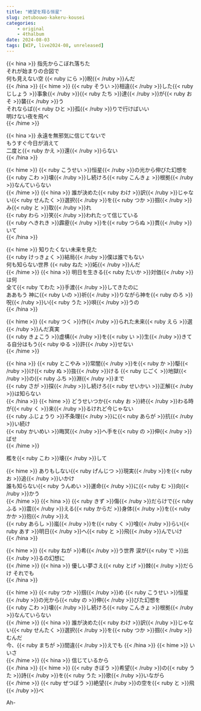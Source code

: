 ```yaml
---
title: "絶望を翔る恒星"
slug: zetubouwo-kakeru-kousei
categories:
    - original
    - 4thalbum
date: 2024-08-03
tags: [WIP, live2024-08, unreleased]
---
```


{{< hina >}}
指先からこぼれ落ちた  
それが始まりの合図で  
何も見えない空 {{< ruby にら >}}睨{{< /ruby >}}んだ  
{{< /hina >}}
{{< hime >}}
{{< ruby そうい >}}相違{{< /ruby >}}した{{< ruby じしょう >}}事象{{< /ruby >}}{{< ruby たち >}}達{{< /ruby >}}が{{< ruby おそ >}}襲{{< /ruby >}}う  
それならば{{< ruby ひと >}}孤{{< /ruby >}}りで行けばいい  
明けない夜を飛べ  
{{< /hime >}}

{{< hina >}}
永遠を無邪気に信じてないで  
もうすぐ今日が消えて  
二度と{{< ruby かえ >}}還{{< /ruby >}}らない  
{{< /hina >}}

{{< hime >}}
{{< ruby こうせい >}}恒星{{< /ruby >}}の光から伸びた幻想を  
{{< ruby こわ >}}壊{{< /ruby >}}し続けろ{{< ruby こんきょ >}}根拠{{< /ruby >}}なんていらない  
{{< /hime >}}
{{< hina >}}
誰が決めた{{< ruby わけ >}}訳{{< /ruby >}}じゃない{{< ruby せんたく >}}選択{{< /ruby >}}を{{< ruby つか >}}掴{{< /ruby >}}み{{< ruby と >}}取{{< /ruby >}}れ  
{{< ruby わら >}}笑{{< /ruby >}}われたって信じている  
{{< ruby へきれき >}}霹靂{{< /ruby >}}を{{< ruby つらぬ >}}貫{{< /ruby >}}いて  
{{< /hina >}}

{{< hime >}}
知りたくない未来を見た  
{{< ruby けっきょく >}}結局{{< /ruby >}}僕は誰でもない  
何も知らない世界 {{< ruby ねた >}}妬{{< /ruby >}}んだ  
{{< /hime >}}
{{< hina >}}
明日を生きる{{< ruby たいか >}}対価{{< /ruby >}}は何  
全て{{< ruby てわた >}}手渡{{< /ruby >}}してきたのに  
ああもう 神に{{< ruby いの >}}祈{{< /ruby >}}りながら神を{{< ruby のろ >}}呪{{< /ruby >}}い{{< ruby うた >}}唄{{< /ruby >}}うの  
{{< /hina >}}

{{< hime >}}
{{< ruby つく >}}作{{< /ruby >}}られた未来{{< ruby えら >}}選{{< /ruby >}}んだ真実  
{{< ruby きょこう >}}虚構{{< /ruby >}}を{{< ruby い >}}生{{< /ruby >}}きてる自分はもう{{< ruby ゆる >}}許{{< /ruby >}}せない  
{{< /hime >}}

{{< hina >}}
{{< ruby とこやみ >}}常闇{{< /ruby >}}を{{< ruby か >}}駆{{< /ruby >}}け{{< ruby ぬ >}}抜{{< /ruby >}}ける {{< ruby じごく >}}地獄{{< /ruby >}}の{{< ruby ふち >}}淵{{< /ruby >}}まで  
{{< ruby さが >}}探{{< /ruby >}}し続けろ{{< ruby せいかい >}}正解{{< /ruby >}}は知らない  
{{< /hina >}}
{{< hime >}}
どうせいつか{{< ruby お >}}終{{< /ruby >}}わる時が{{< ruby く >}}来{{< /ruby >}}るけれど今じゃない  
{{< ruby ふじょうり >}}不条理{{< /ruby >}}に{{< ruby あらが >}}抗{{< /ruby >}}い続け  
{{< ruby かいめい >}}晦冥{{< /ruby >}}へ手を{{< ruby の >}}伸{{< /ruby >}}ばせ  
{{< /hime >}}

檻を{{< ruby こわ >}}壊{{< /ruby >}}して  

{{< hime >}}
ありもしない{{< ruby げんじつ >}}現実{{< /ruby >}}を{{< ruby お >}}追{{< /ruby >}}いかけ  
誰も知らない{{< ruby うんめい >}}運命{{< /ruby >}}に{{< ruby む >}}向{{< /ruby >}}かう  
{{< /hime >}}
{{< hina >}}
{{< ruby きず >}}傷{{< /ruby >}}だらけで{{< ruby ふる >}}震{{< /ruby >}}える{{< ruby からだ >}}身体{{< /ruby >}}を{{< ruby かか >}}抱{{< /ruby >}}え  
{{< ruby あらし >}}嵐{{< /ruby >}}を{{< ruby く >}}喰{{< /ruby >}}らい{{< ruby あす >}}明日{{< /ruby >}}へ{{< ruby と >}}飛{{< /ruby >}}んでいけ  
{{< /hina >}}

{{< hime >}}
{{< ruby ねが >}}希{{< /ruby >}}う世界 涙が{{< ruby で >}}出{{< /ruby >}}るの幻想に  
{{< /hime >}}
{{< hina >}}
優しい夢さえ{{< ruby とげ >}}棘{{< /ruby >}}だらけ それでも  
{{< /hina >}}

{{< hime >}}
{{< ruby つか >}}掴{{< /ruby >}}め {{< ruby こうせい >}}恒星{{< /ruby >}}の光から{{< ruby の >}}伸{{< /ruby >}}びた幻想を  
{{< ruby こわ >}}壊{{< /ruby >}}し続けろ{{< ruby こんきょ >}}根拠{{< /ruby >}}なんていらない  
{{< /hime >}}
{{< hina >}}
誰が決めた{{< ruby わけ >}}訳{{< /ruby >}}じゃない{{< ruby せんたく >}}選択{{< /ruby >}}を{{< ruby つか >}}掴{{< /ruby >}}むんだ  
今、{{< ruby まちが >}}間違{{< /ruby >}}えでも
{{< /hina >}} 
{{< hime >}}
いいさ  
{{< /hime >}}
{{< hina >}}
信じているから  
{{< /hina >}}
{{< hime >}}
{{< ruby きぼう >}}希望{{< /ruby >}}の{{< ruby うた >}}詩{{< /ruby >}}を{{< ruby うた >}}歌{{< /ruby >}}いながら  
{{< /hime >}}
{{< ruby ぜつぼう >}}絶望{{< /ruby >}}の空を{{< ruby と >}}飛{{< /ruby >}}べ  

Ah-  